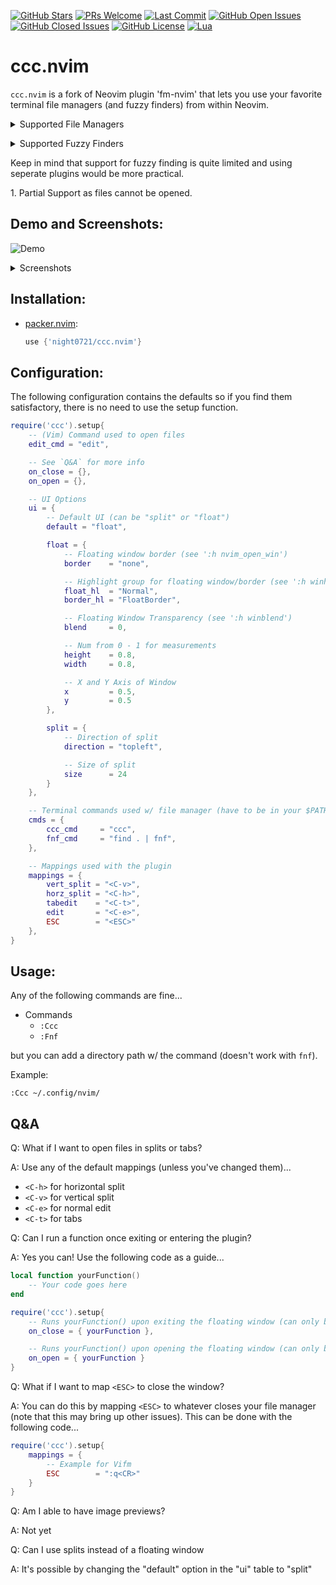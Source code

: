 [![GitHub Stars](https://img.shields.io/github/stars/night0721/ccc.nvim.svg?style=social&label=Star&maxAge=2592000)](https://github.com/night0721/ccc.nvim/stargazers/)
[![PRs Welcome](https://img.shields.io/badge/PRs-welcome-brightgreen.svg)](http://makeapullrequest.com)
[![Last Commit](https://img.shields.io/github/last-commit/night0721/ccc.nvim)](https://github.com/night0721/ccc.nvim/pulse)
[![GitHub Open Issues](https://img.shields.io/github/issues/night0721/ccc.nvim.svg)](https://github.com/night0721/ccc.nvim/issues/)
[![GitHub Closed Issues](https://img.shields.io/github/issues-closed/night0721/ccc.nvim.svg)](https://github.com/night0721/ccc.nvim/issues?q=is%3Aissue+is%3Aclosed)
[![GitHub License](https://img.shields.io/github/license/night0721/ccc.nvim?logo=GNU)](https://github.com/night0721/ccc.nvim/blob/master/LICENSE)
[![Lua](https://img.shields.io/badge/Lua-2C2D72?logo=lua&logoColor=white)](https://github.com/night0721/ccc.nvim/search?l=lua)

# ccc.nvim 

`ccc.nvim` is a fork of Neovim plugin 'fm-nvim' that lets you use your favorite terminal file managers (and fuzzy finders) from within Neovim.

<details>
<summary>Supported File Managers</summary>

- [ccc](https://github.com/night0721/ccc)

</details>

<p>
<details>
<summary>Supported Fuzzy Finders</summary>

- [fnf](https://github.com/leo-arch/fnf)

</details>
</p>

<p>Keep in mind that support for fuzzy finding is quite limited and using seperate plugins would be more practical.</p>

<p>1. Partial Support as files cannot be opened.</p>

## Demo and Screenshots:

![Demo](https://user-images.githubusercontent.com/57725322/142964076-6efd1247-b689-4cf7-bc29-ca1c6746462c.gif)

<p>
<details>
<summary>Screenshots</summary>

##### [fnf](https://github.com/leo-arch/fnf)

![fnf](https://github.com/night0721/ccc.nvim/assets/77528305/db8ca2e2-1df8-4eed-9888-2e578ff888c0)

##### [ccc](https://github.com/night0721/ccc)

![ccc](https://github.com/night0721/ccc.nvim/assets/77528305/8ae753e4-7f16-4d44-b466-ea3c7ab78c41)

</details>
</p>

## Installation:

- [packer.nvim](https://github.com/wbthomason/packer.nvim):
  ```lua
  use {'night0721/ccc.nvim'}
  ```

## Configuration:

The following configuration contains the defaults so if you find them satisfactory, there is no need to use the setup function.

```lua
require('ccc').setup{
	-- (Vim) Command used to open files
	edit_cmd = "edit",

	-- See `Q&A` for more info
	on_close = {},
	on_open = {},

	-- UI Options
	ui = {
		-- Default UI (can be "split" or "float")
		default = "float",

		float = {
			-- Floating window border (see ':h nvim_open_win')
			border    = "none",

			-- Highlight group for floating window/border (see ':h winhl')
			float_hl  = "Normal",
			border_hl = "FloatBorder",

			-- Floating Window Transparency (see ':h winblend')
			blend     = 0,

			-- Num from 0 - 1 for measurements
			height    = 0.8,
			width     = 0.8,

			-- X and Y Axis of Window
			x         = 0.5,
			y         = 0.5
		},

		split = {
			-- Direction of split
			direction = "topleft",

			-- Size of split
			size      = 24
		}
	},

	-- Terminal commands used w/ file manager (have to be in your $PATH)
	cmds = {
        ccc_cmd     = "ccc",
        fnf_cmd     = "find . | fnf",
	},

	-- Mappings used with the plugin
	mappings = {
		vert_split = "<C-v>",
		horz_split = "<C-h>",
		tabedit    = "<C-t>",
		edit       = "<C-e>",
		ESC        = "<ESC>"
	},
}
```

## Usage:

Any of the following commands are fine...

- Commands
  - `:Ccc`
  - `:Fnf`

but you can add a directory path w/ the command (doesn't work with `fnf`).

Example:

```
:Ccc ~/.config/nvim/
```

## Q&A

Q: What if I want to open files in splits or tabs?

A: Use any of the default mappings (unless you've changed them)...

- `<C-h>` for horizontal split
- `<C-v>` for vertical split
- `<C-e>` for normal edit
- `<C-t>` for tabs

Q: Can I run a function once exiting or entering the plugin?

A: Yes you can! Use the following code as a guide...

```lua
local function yourFunction()
	-- Your code goes here
end

require('ccc').setup{
	-- Runs yourFunction() upon exiting the floating window (can only be a function)
	on_close = { yourFunction },

	-- Runs yourFunction() upon opening the floating window (can only be a function)
	on_open = { yourFunction }
}
```

Q: What if I want to map `<ESC>` to close the window?

A: You can do this by mapping `<ESC>` to whatever closes your file manager (note that this may bring up other issues). This can be done with the following code...

```lua
require('ccc').setup{
	mappings = {
		-- Example for Vifm
		ESC        = ":q<CR>"
	}
}
```

Q: Am I able to have image previews?

A: Not yet
<!-- A: Yes and no. Assuming you are on Linux, it is possible with the help of tools like [Überzug](https://github.com/seebye/ueberzug). If you are on Mac or Windows, it is not possible. -->

Q: Can I use splits instead of a floating window

A: It's possible by changing the "default" option in the "ui" table to "split"
